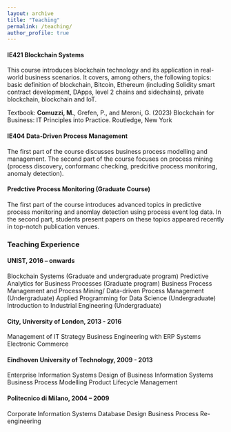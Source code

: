 ```yaml
---
layout: archive
title: "Teaching"
permalink: /teaching/
author_profile: true
---
```



#### IE421 Blockchain Systems

This course introduces blockchain technology and its application in real-world business scenarios. It covers, among others, the following topics: basic definition of blockchain, Bitcoin, Ethereum (including Solidity smart contract development, DApps, level 2 chains and sidechains), private blockchain, blockchain and IoT.

Textbook: **Comuzzi, M.**, Grefen, P., and Meroni, G. (2023) Blockchain for Business: IT Principles into Practice.  Routledge, New York

#### IE404 Data-Driven Process Management

The first part of the course discusses business process modelling and management. The second part of the course focuses on process mining (process discovery, conformanc checking, predcitive process monitoring, anomaly detection).

#### Predctive Process Monitoring (Graduate Course)

The first part of the course introduces advanced topics in predictive process monitoring and anomlay detection using process event log data. In the second part, students present papers on these topics appeared recently in top-notch publication venues.

### Teaching Experience

#### UNIST, 2016 – onwards

Blockchain Systems (Graduate and undergraduate program)
Predictive Analytics for Business Processes (Graduate program)
Business Process Management and Process Mining/ Data-driven Process Management (Undergraduate)
Applied Programming for Data Science (Undergraduate)
Introduction to Industrial Engineering (Undergraduate)

#### City, University of London, 2013 - 2016 

Management of IT Strategy
Business Engineering with ERP Systems
Electronic Commerce

#### Eindhoven University of Technology, 2009 - 2013

Enterprise Information Systems
Design of Business Information Systems
Business Process Modelling
Product Lifecycle Management

#### Politecnico di Milano, 2004 – 2009 

Corporate Information Systems
Database Design
Business Process Re-engineering


